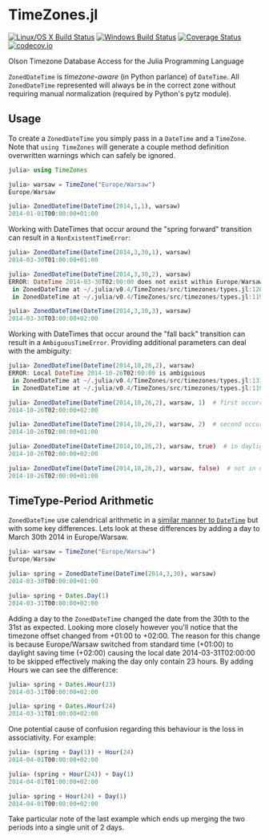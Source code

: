 TimeZones.jl
============

[![Linux/OS X Build Status](https://travis-ci.org/quinnj/TimeZones.jl.svg?branch=master)](https://travis-ci.org/quinnj/TimeZones.jl)
[![Windows Build Status](https://ci.appveyor.com/api/projects/status/99tm5t4txx92oh2c/branch/master?svg=true)](https://ci.appveyor.com/project/quinnj/timezones-jl/branch/master)
[![Coverage Status](https://coveralls.io/repos/quinnj/TimeZones.jl/badge.svg?branch=master)](https://coveralls.io/r/quinnj/TimeZones.jl?branch=master)
[![codecov.io](http://codecov.io/github/quinnj/TimeZones.jl/coverage.svg?branch=master)](http://codecov.io/github/quinnj/TimeZones.jl?branch=master)

Olson Timezone Database Access for the Julia Programming Language

`ZonedDateTime` is *timezone-aware* (in Python parlance) of `DateTime`. All `ZonedDateTime` represented will always be in the correct zone without requiring manual normalization (required by Python's pytz module).

## Usage

To create a `ZonedDateTime` you simply pass in a `DateTime` and a `TimeZone`. Note that `using TimeZones` will generate a couple method definition overwritten warnings which can safely be ignored.

```julia
julia> using TimeZones

julia> warsaw = TimeZone("Europe/Warsaw")
Europe/Warsaw

julia> ZonedDateTime(DateTime(2014,1,1), warsaw)
2014-01-01T00:00:00+01:00
```

Working with DateTimes that occur around the "spring forward" transition can result in a `NonExistentTimeError`:

```julia
julia> ZonedDateTime(DateTime(2014,3,30,1), warsaw)
2014-03-30T01:00:00+01:00

julia> ZonedDateTime(DateTime(2014,3,30,2), warsaw)
ERROR: DateTime 2014-03-30T02:00:00 does not exist within Europe/Warsaw
 in ZonedDateTime at ~/.julia/v0.4/TimeZones/src/timezones/types.jl:126
 in ZonedDateTime at ~/.julia/v0.4/TimeZones/src/timezones/types.jl:119

julia> ZonedDateTime(DateTime(2014,3,30,3), warsaw)
2014-03-30T03:00:00+02:00
```

Working with DateTimes that occur around the "fall back" transition can result in a `AmbiguousTimeError`. Providing additional parameters can deal with the ambiguity:

```julia
julia> ZonedDateTime(DateTime(2014,10,26,2), warsaw)
ERROR: Local DateTime 2014-10-26T02:00:00 is ambiguious
 in ZonedDateTime at ~/.julia/v0.4/TimeZones/src/timezones/types.jl:131
 in ZonedDateTime at ~/.julia/v0.4/TimeZones/src/timezones/types.jl:119

julia> ZonedDateTime(DateTime(2014,10,26,2), warsaw, 1)  # first occurrence of duplicate hour
2014-10-26T02:00:00+02:00

julia> ZonedDateTime(DateTime(2014,10,26,2), warsaw, 2)  # second occurrence of duplicate hour
2014-10-26T02:00:00+01:00

julia> ZonedDateTime(DateTime(2014,10,26,2), warsaw, true)  # in daylight saving time
2014-10-26T02:00:00+02:00

julia> ZonedDateTime(DateTime(2014,10,26,2), warsaw, false)  # not in daylight saving time
2014-10-26T02:00:00+01:00
```

## TimeType-Period Arithmetic

`ZonedDateTime` use calendrical arithmetic in a [similar manner to `DateTime`](http://julia.readthedocs.org/en/latest/manual/dates/#timetype-period-arithmetic) but with some key differences. Lets look at these differences by adding a day to March 30th 2014 in Europe/Warsaw. 


```julia
julia> warsaw = TimeZone("Europe/Warsaw")
Europe/Warsaw

julia> spring = ZonedDateTime(DateTime(2014,3,30), warsaw)
2014-03-30T00:00:00+01:00

julia> spring + Dates.Day(1)
2014-03-31T00:00:00+02:00
```

Adding a day to the `ZonedDateTime` changed the date from the 30th to the 31st as expected. Looking more closely however you'll notice that the timezone offset changed from +01:00 to +02:00. The reason for this change is because Europe/Warsaw switched from standard time (+01:00) to daylight saving time (+02:00) causing the local date 2014-03-31T02:00:00 to be skipped effectively making the day only contain 23 hours. By adding Hours we can see the difference:

```julia
julia> spring + Dates.Hour(23)
2014-03-31T00:00:00+02:00

julia> spring + Dates.Hour(24)
2014-03-31T01:00:00+02:00
```

One potential cause of confusion regarding this behaviour is the loss in associativity. For example:

```julia
julia> (spring + Day(1)) + Hour(24)
2014-04-01T00:00:00+02:00

julia> (spring + Hour(24)) + Day(1)
2014-04-01T01:00:00+02:00

julia> spring + Hour(24) + Day(1)
2014-04-01T00:00:00+02:00
```

Take particular note of the last example which ends up merging the two periods into a single unit of 2 days.

